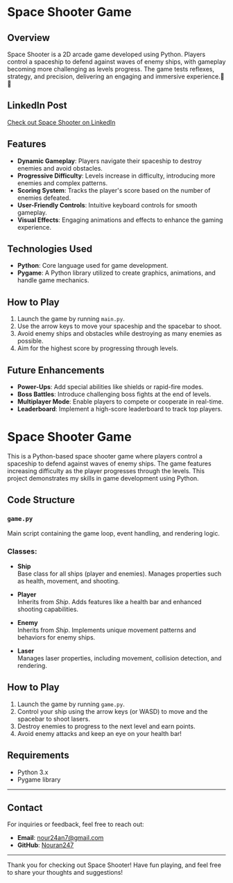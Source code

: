 # Space Shooter Game

## Overview
Space Shooter is a 2D arcade game developed using Python. Players control a spaceship to defend against waves of enemy ships, with gameplay becoming more challenging as levels progress. The game tests reflexes, strategy, and precision, delivering an engaging and immersive experience.🚀✨

## LinkedIn Post
[Check out Space Shooter on LinkedIn](https://www.linkedin.com/posts/nouran-emad-4a6519299_hello-everyone-im-thrilled-to-share-an-activity-7198654984169656320-L60Q/?utm_source=share&utm_medium=member_android)


## Features
- **Dynamic Gameplay**: Players navigate their spaceship to destroy enemies and avoid obstacles.
- **Progressive Difficulty**: Levels increase in difficulty, introducing more enemies and complex patterns.
- **Scoring System**: Tracks the player's score based on the number of enemies defeated.
- **User-Friendly Controls**: Intuitive keyboard controls for smooth gameplay.
- **Visual Effects**: Engaging animations and effects to enhance the gaming experience.

## Technologies Used
- **Python**: Core language used for game development.
- **Pygame**: A Python library utilized to create graphics, animations, and handle game mechanics.


## How to Play
1. Launch the game by running `main.py`.
2. Use the arrow keys to move your spaceship and the spacebar to shoot.
3. Avoid enemy ships and obstacles while destroying as many enemies as possible.
4. Aim for the highest score by progressing through levels.


## Future Enhancements
- **Power-Ups**: Add special abilities like shields or rapid-fire modes.
- **Boss Battles**: Introduce challenging boss fights at the end of levels.
- **Multiplayer Mode**: Enable players to compete or cooperate in real-time.
- **Leaderboard**: Implement a high-score leaderboard to track top players.


# Space Shooter Game

This is a Python-based space shooter game where players control a spaceship to defend against waves of enemy ships. The game features increasing difficulty as the player progresses through the levels. This project demonstrates my skills in game development using Python.

## Code Structure

### `game.py`
Main script containing the game loop, event handling, and rendering logic.

### Classes:

- **Ship**  
  Base class for all ships (player and enemies). Manages properties such as health, movement, and shooting.

- **Player**  
  Inherits from *Ship*. Adds features like a health bar and enhanced shooting capabilities.

- **Enemy**  
  Inherits from *Ship*. Implements unique movement patterns and behaviors for enemy ships.

- **Laser**  
  Manages laser properties, including movement, collision detection, and rendering.

## How to Play

1. Launch the game by running `game.py`.
2. Control your ship using the arrow keys (or WASD) to move and the spacebar to shoot lasers.
3. Destroy enemies to progress to the next level and earn points.
4. Avoid enemy attacks and keep an eye on your health bar!

## Requirements

- Python 3.x
- Pygame library

-----

## Contact
For inquiries or feedback, feel free to reach out:
- **Email**: nour24an7@gmail.com
- **GitHub**: [Nouran247](https://github.com/yourusername)

---
Thank you for checking out Space Shooter! Have fun playing, and feel free to share your thoughts and suggestions!
